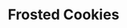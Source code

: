 ---
title: 'Frosted Cookies'
thumbnail: 'https://acnhcdn.com/2.0/CookingIcon/FtrCookieIcing.png'
type: sweet
ingredients:
  -
    id: 'flour'
    type: 'misc'
    quantity: 1
  -
    id: 'sugar'
    type: 'misc'
    quantity: 2
layout: '../../layouts/RecipeDetail.astro'
---